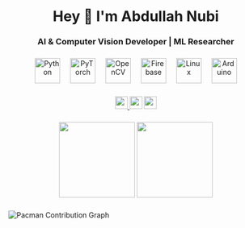 <h1 align="center">Hey 👋 I'm Abdullah Nubi</h1>
<h3 align="center">AI & Computer Vision Developer | ML Researcher</h3>

###

<div align="center">
  <img src="https://skillicons.dev/icons?i=py" height="50" alt="Python" />
  <img width="12"/>
  <img src="https://skillicons.dev/icons?i=pytorch" height="50" alt="PyTorch" />
  <img width="12"/>
  <img src="https://skillicons.dev/icons?i=opencv" height="50" alt="OpenCV" />
  <img width="12"/>
  <img src="https://skillicons.dev/icons?i=firebase" height="50" alt="Firebase" />
  <img width="12"/>
  <img src="https://skillicons.dev/icons?i=linux" height="50" alt="Linux" />
  <img width="12"/>
  <img src="https://skillicons.dev/icons?i=arduino" height="50" alt="Arduino" />
</div>

###

<div align="center">
  <a href="https://www.linkedin.com/in/abdullah-nupi" target="_blank">
    <img src="https://img.shields.io/static/v1?message=LinkedIn&logo=linkedin&label=&color=0077B5&logoColor=white&labelColor=&style=for-the-badge" height="25" />
  </a>
  <img src="https://img.shields.io/static/v1?message=YouTube&logo=youtube&label=&color=FF0000&logoColor=white&labelColor=&style=for-the-badge" height="25" />
  <img src="https://img.shields.io/static/v1?message=Discord&logo=discord&label=&color=7289DA&logoColor=white&labelColor=&style=for-the-badge" height="25" />
</div>

###

<div align="center">
  <img src="https://streak-stats.demolab.com?user=abdullah-nubi&theme=dracula&hide_border=false&border_radius=5" height="150" />
  <img src="https://github-profile-trophy.vercel.app/?username=abdullah-nubi&theme=dracula&row=1&column=6" height="150" />
</div>

###

<picture>
  <source media="(prefers-color-scheme: dark)" srcset="https://raw.githubusercontent.com/abdullah-nubi/abdullah-nubi/output/pacman-contribution-graph-dark.svg">
  <source media="(prefers-color-scheme: light)" srcset="https://raw.githubusercontent.com/abdullah-nubi/abdullah-nubi/output/pacman-contribution-graph.svg">
  <img alt="Pacman Contribution Graph" src="https://raw.githubusercontent.com/abdullah-nubi/abdullah-nubi/output/pacman-contribution-graph.svg">
</picture>

###
